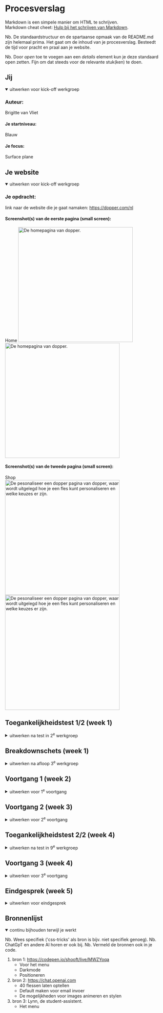 # Procesverslag
Markdown is een simpele manier om HTML te schrijven.  
Markdown cheat cheet: [Hulp bij het schrijven van Markdown](https://github.com/adam-p/markdown-here/wiki/Markdown-Cheatsheet).

Nb. De standaardstructuur en de spartaanse opmaak van de README.md zijn helemaal prima. Het gaat om de inhoud van je procesverslag. Besteedt de tijd voor pracht en praal aan je website.

Nb. Door *open* toe te voegen aan een *details* element kun je deze standaard open zetten. Fijn om dat steeds voor de relevante stuk(ken) te doen.





## Jij

<details open>
  <summary>uitwerken voor kick-off werkgroep</summary>

  ### Auteur:
  Brigitte van Vliet 

  #### Je startniveau:
  Blauw 

  #### Je focus:
  Surface plane 
 
</details>





## Je website

<details open>
  <summary>uitwerken voor kick-off werkgroep</summary>

  ### Je opdracht:
  link naar de website die je gaat namaken: https://dopper.com/nl

  #### Screenshot(s) van de eerste pagina (small screen): 
  Home 
  <img src="readme-images/home1.jpg" width="375px" alt="De homepagina van dopper.">
  <img src="readme-images/home2.jpg" width="375px" alt="De homepagina van dopper.">

  #### Screenshot(s) van de tweede pagina (small screen):
  Shop  
  <img src="readme-images/Personaliseer_een_dopper-fles.jpg" width="375px" alt="De pesonaliseer een dopper pagina van dopper, waar wordt uitgelegd hoe je een fles kunt personaliseren en welke keuzes er zijn.">
 <img src="readme-images/Personaliseer_een_dopper-fles2.jpg" width="375px" alt="De pesonaliseer een dopper pagina van dopper, waar wordt uitgelegd hoe je een fles kunt personaliseren en welke keuzes er zijn.">
 
</details>



## Toegankelijkheidstest 1/2 (week 1)

<details>
  <summary>uitwerken na test in 2<sup>e</sup> werkgroep</summary>

  ### Bevindingen
  Lijst met je bevindingen die in de test naar voren kwamen:
  - Er worden andere gestures gebruikt.
  - Er wordt snel voorgelezen
  - Wanneer ik met de tab-knop door de homepagina ga, vertelt de voice-over alleen over de klikbare links & buttons.
  - Wanneer ik met de tab-knop door de shoppagina ga, vertelt de voice-over alleen over de links & buttons en  de kleurbolletjes bij de producten waar je verschillende kleurkeuzes hebt.
  - Wanneer ik met de pijltjes door de homepagina ga, vertelt de voice-over niet over alle afbeeldingen, sommige woorden/getallen woorden letter voor letter/cijfer voor cijfer voorgelezen. Ook over de video wordt niks vertelt.
  -  Wanneer ik met de pijltjes door de shoppagina ga, vertelt de voice over wel over de afbeeldingen, sommige woorden/getallen woorden letter voor letter/cijfer voor cijfer voorgelezen.


  #### Foto(s) van de WCAG checklist:
  <img src="readme-images/WCAG1.jpg" width="375px" alt="Blz 1 van de ingevulde WCAG checklist.">
 <img src="readme-images/WCAG2.jpg" width="375px" alt="Blz 2 van de ingevulde WCAG checklist.">
  <img src="readme-images/WCAG3.jpg" width="375px" alt="Blz 3 van de ingevulde WCAG checklist.">
   <img src="readme-images/WCAG4.jpg" width="375px" alt="Blz 4 van de ingevulde WCAG checklist.">
    <img src="readme-images/WCAG5.jpg" width="375px" alt="Blz 5 van de ingevulde WCAG checklist.">
 

</details>



## Breakdownschets (week 1)

<details>
  <summary>uitwerken na afloop 3<sup>e</sup> werkgroep</summary>
  Miro : https://miro.com/app/board/uXjVNNsMhI8=/?share_link_id=299988696544
  ### de hele pagina: 
  <img src="readme-images/bds.jpg" width="375px" alt="breakdown van de hele pagina">

  ### dynamisch deel (bijv menu): 
  <img src="readme-images/bdsnav.png" width="375px" alt="breakdown van een dynamisch deel">

  ### wellicht nog een dynamisch deel (bijv filter): 
  <img src="readme-images/dummy-plaatje.jpg" width="375px" alt="breakdown van nog een dynamisch deel">

</details>





## Voortgang 1 (week 2)

<details>
  <summary>uitwerken voor 1<sup>e</sup> voortgang</summary>

  ### Stand van zaken
  hier dit ging goed & dit was lastig (neem ook screenshots op van delen van je website en code)
  - De theorie was een beetje weggezakt van internetstandaarden.
  - Headings bepalen vindt ik lastig.
  <img src="readme-images/Headings.jpg" width="375px" alt="Een screenshot van een stuk code met headings. ">
  - Bedenken met wat en hoe ik een bepaalde layout maak, vind ik lastig.
  - Ik ben niet bekend met overlays. Ik heb meerdere foto's op mijn website waar er bovenop een tekst staat.
  - Ik weet even niet zo goed hoe ik deze lijst moet doen want er is 1 georderdende lijst en die heeft weer een ongeordende lijst.
    <img src="readme-images/Li.jpg" width="375px" alt="Een screenshot van een stuk code met een lijst. ">

  ### Agenda voor meeting
  samen met je groepje opstellen

  | student 1      | student 2          | student 3    | student 4        |
  | ---            | ---                | ---          | ---              |
  | dit bespreken  | en dit             | en ik dit    | en dan ik dat    |
  | en dat ook nog | dit als er tijd is | nog een punt | dit wil ik zeker |
  | ...            | ...                | ...          | ...              |

  De vragen zijn 1 op 1 besproken, dus daarom is dit een beetje leeg.
  ### Verslag van meeting
  hier na afloop snel de uitkomsten van de meeting vastleggen

  - Een 2 heading mag wel gewoon na een 3 heading weer worden gebruikt.
  - Ul en li door elkaar gehaald. 

</details>





## Voortgang 2 (week 3)

<details>
  <summary>uitwerken voor 2<sup>e</sup> voortgang</summary>

  ### Stand van zaken
  hier dit ging goed & dit was lastig (neem ook screenshots op van delen van je website en code)
  - CSS over het algemeen vind ik erg lastig. Ik vind moeilijk om ergens te beginnen.
  - Door gebruik van selectoren pagina 2 dezelfde stijl...?
  - Hoe geef ik stukjes in tekst een andere kleur?
  - Hoe los ik een bep stukje code op?

  ### Agenda voor meeting
  samen met je groepje opstellen

  | student 1      | student 2          | student 3    | student 4        |
  | ---            | ---                | ---          | ---              |
  | dit bespreken  | en dit             | en ik dit    | en dan ik dat    |
  | en dat ook nog | dit als er tijd is | nog een punt | dit wil ik zeker |
  | ...            | ...                | ...          | ...              |
  De vragen zijn 1 op 1 besproken, dus daarom is dit een beetje leeg.

  ### Verslag van meeting
  hier na afloop snel de uitkomsten van de meeting vastleggen

  - 2 navigaties
  - Divjes gebruiken
  - Span gebruiken


</details>





## Toegankelijkheidstest 2/2 (week 4)

<details>
  <summary>uitwerken na test in 9<sup>e</sup> werkgroep</summary>
<img src="readme-images/WCAG1.2.jpg" width="375px" alt="Blz 1 van de ingevulde WCAG checklist.">
 <img src="readme-images/WCAG2.2.jpg" width="375px" alt="Blz 2 van de ingevulde WCAG checklist.">
  <img src="readme-images/WCAG3.2.jpg" width="375px" alt="Blz 3 van de ingevulde WCAG checklist.">
   <img src="readme-images/WCAG4.2.jpg" width="375px" alt="Blz 4 van de ingevulde WCAG checklist.">
    <img src="readme-images/WCAG5.2.jpg" width="375px" alt="Blz 5 van de ingevulde WCAG checklist.">
 
  ### Bevindingen
  Lijst met je bevindingen die in de test naar voren kwamen (geef ook aan wat er verbeterd is):
  -  ALT tekst toegevoegd aan fotos's
  - Gezorgd voor maar 1 H1 en goede, geen lege of overgeslagen headings
  - List gebruikt, daar waar nodig
  - Darkmode toegevoegd
  - Meer contrast toegevoegd aan foto's
  - Meer witruimtes toegevoegd
  - Focus states kan nog veel meer mee gedaan worden

</details>





## Voortgang 3 (week 4)

<details>
  <summary>uitwerken voor 3<sup>e</sup> voortgang</summary>

  ### Stand van zaken
  hier dit ging goed & dit was lastig (neem ook screenshots op van delen van je website en code)
  - Nadat ik mijn navbar zo werkend had gemaakt dat deze veranderende met scrollen, werkte het hamburger menu niet meer.
  - Ik heb erg moeite met de selectoren, want soms luistert het niet naar de 2e selector maar naar de 1e, terwijl ik ze heel specifiek maak.
  - Toen ik ging beginnen met de 2e pagina kwam ik tot de conclusie dat het toch niet zo handig was, dat ik alleen maar gebruik gemaakt had van selectoren en geen divjes, classes of id's gebruikt had. Hierdoor bleef alles maar luisteren naar die selectoren. Maar op pagina 2 moest er weer hele andere stylings dingen gebeuren.
  - Het ol li cijfer voor de h3 krijg, terwijl er met de ul li niks gebeurt. Dit was erg lastig. Ik heb chatGPT vragen geprobeert te stellen, chatGPT kwam zelf met code voor ol li::before. <img src="readme-images/chatgptw4.jpg" width="375px" alt="Een screenshot van een antwoord van chatGPT. ">
   en door de inspectator heb ik wat geprobeerd met transform en ook wat met ol li::marker. Maar dit allemaal werkte niet.
  <img src="readme-images/probleemw4.jpg" width="375px" alt="Een screenshot van 1 van de problemen hoe de ol li lijst eruit kwam te zien. ">
  Ik heb nu de ol li list-style op none gezet en bij de h3 de cijfers gewoon erbij gezet en zo kreeg ik wel het gewenste resultaat.
  <img src="readme-images/oplossingw4.jpg" width="375px" alt="Een screenshot van hoe mijn oplossing van de ol li lijst eruit ziet. ">
  - Het zigzag patroontje boven bepaalde sections lukt me ook niet. Ik heb eerst iets in illustrator gemaakt, maar hierbij krijg ik gewoon niet de juiste matchende kleur. Vervolgens heb ik geprobeerd met wat codes van het internet op een zigzagpatroon te maken met css, maar ook dit lukte me niet.<img src="readme-images/probleemw42.jpg" width="375px" alt="Een screenshot van hoe mijn zigzagpatroon eruit ziet. ">
 

  ### Agenda voor meeting
  samen met je groepje opstellen

  | student 1      | student 2          | student 3    | student 4        |
  | ---            | ---                | ---          | ---              |
  | dit bespreken  | en dit             | en ik dit    | en dan ik dat    |
  | en dat ook nog | dit als er tijd is | nog een punt | dit wil ik zeker |
  | ...            | ...                | ...          | ...              |


  ### Verslag van meeting
  Helaas vanwege ziek zijn ben ik niet bij de meeting geweest.

  hier na afloop snel de uitkomsten van de meeting vastleggen

  - punt 1
  - punt 2
  - nog een punt
  - ...

</details>





## Eindgesprek (week 5)

<details>
  <summary>uitwerken voor eindgesprek</summary>

  ### Je uitkomst - karakteristiek screenshots:
  <img src="readme-images/uitwerkinghome.jpg" width="375px" alt="uitomst opdracht 1">
  <img src="readme-images/uitwerkinghome2.jpg" width="375px" alt="uitomst opdracht 1">
  <img src="readme-images/uitwerkingpersonaliseer.jpg" width="375px" alt="uitomst opdracht 1">
  <img src="readme-images/uitwerkingpersonaliseer2.jpg" width="375px" alt="uitomst opdracht 1">

  ### Dit ging goed/Heb ik geleerd: 
  Korte omschrijving met plaatjes
  - Ik heb vooral geleerd dat er eigenlijk zoveel meer mogelijk is met CSS dan waarvan ik afwist. 
  - Weer nieuwe mogelijke dingen met javascript geleerd. 
  - Dat door een kleine iets / error heel veel niet kan werken en dat misschien het ene html met dezelfde html/ javascript wel kan werken en de andere html daarmee vervolgens niet.
  - Dat je niet moet opgeven
  - Surface plane dingen toevoegen ging soms ineens heel soepel t.o.v de pagina's maken.
  - Hoe je een darkmode maakt.
  - Hoe je optel animatie maakt.

  <img src="readme-images/labelfocus.jpg" width="375px" alt="Label focus">
   <img src="readme-images/Darkmode.jpg" width="375px" alt="Darkmode">


  ### Dit was lastig/Is niet gelukt:
  Korte omschrijving met plaatjes
  - Het menu perfect namaken, het uitklapmenu.
  - Het zigzagpatroontje, zelf een image gemaakt, maar vond ik niet mooi en met code lukte het me niet, dus daarom weggelaten.
  
  <img src="readme-images/zigzag.jpg" width="375px" alt="Het zigzagpatroontje">
    <img src="readme-images/menu.jpg" width="375px" alt="Het menu / uitklapmenu">
</details>





## Bronnenlijst

<details open>
  <summary>continu bijhouden terwijl je werkt</summary>

  Nb. Wees specifiek ('css-tricks' als bron is bijv. niet specifiek genoeg). 
  Nb. ChatGpT en andere AI horen er ook bij.
  Nb. Vermeld de bronnen ook in je code.

  1. bron 1: https://codepen.io/shooft/live/MWZYoqa
     - Voor het menu
     -  Darkmode
     - Positioneren
  2. bron 2: https://chat.openai.com
     - 40 flessen laten optellen 
     - Default maken voor email invoer
     - De mogelijkheden voor images animeren en stylen
  3. bron 3: Lynn, de student-assistent.
     - Het menu


</details>